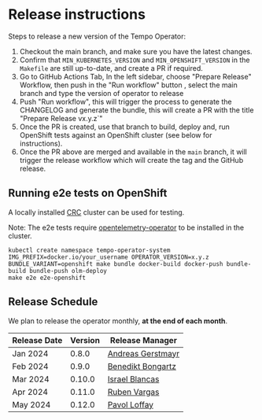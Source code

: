# Release instructions

Steps to release a new version of the Tempo Operator:

1. Checkout the main branch, and make sure you have the latest changes.
1. Confirm that `MIN_KUBERNETES_VERSION` and `MIN_OPENSHIFT_VERSION` in the `Makefile` are still up-to-date, and create a PR if required.
1. Go to GitHub Actions Tab, In the left sidebar, choose "Prepare Release" Workflow, then push in the "Run workflow" button , select the main branch and type the version of operator to release
1. Push "Run workflow", this will trigger the process to generate the CHANGELOG and generate the bundle, this will create a PR with the title "Prepare Release vx.y.z`"
1. Once the PR is created, use that branch to build, deploy and, run OpenShift tests against an OpenShift cluster (see below for instructions).
1. Once the PR above are merged and available in the `main` branch, it will trigger the release workflow which will create the tag and the GitHub release.

## Running e2e tests on OpenShift
A locally installed [CRC](https://github.com/crc-org/crc) cluster can be used for testing.

Note: The e2e tests require [opentelemetry-operator](https://github.com/open-telemetry/opentelemetry-operator) to be installed in the cluster.

```
kubectl create namespace tempo-operator-system
IMG_PREFIX=docker.io/your_username OPERATOR_VERSION=x.y.z BUNDLE_VARIANT=openshift make bundle docker-build docker-push bundle-build bundle-push olm-deploy
make e2e e2e-openshift
```

## Release Schedule
We plan to release the operator monthly, **at the end of each month**.

| Release Date | Version | Release Manager                                          |
| ------------ | ------- | -------------------------------------------------------- |
| Jan 2024     | 0.8.0   | [Andreas Gerstmayr](https://github.com/andreasgerstmayr) |
| Feb 2024     | 0.9.0   | [Benedikt Bongartz](https://github.com/frzifus)          |
| Mar 2024     | 0.10.0  | [Israel Blancas](https://github.com/iblancasa)           |
| Apr 2024     | 0.11.0  | [Ruben Vargas](https://github.com/rubenvp8510)           |
| May 2024     | 0.12.0  | [Pavol Loffay](https://github.com/pavolloffay)           |
